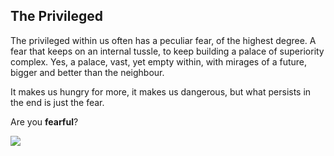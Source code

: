 ## The Privileged

The privileged within us often has a peculiar fear, of the highest degree. A fear that keeps on an internal tussle, to keep building a palace of superiority complex. Yes, a palace, vast, yet empty within, with mirages of a future, bigger and better than the neighbour.

It makes us hungry for more, it makes us dangerous, but what persists in the end is just the fear.

Are you **fearful**?

![](https://sumitsrv.github.io/_posts/images/fearful_cat.jpg)
